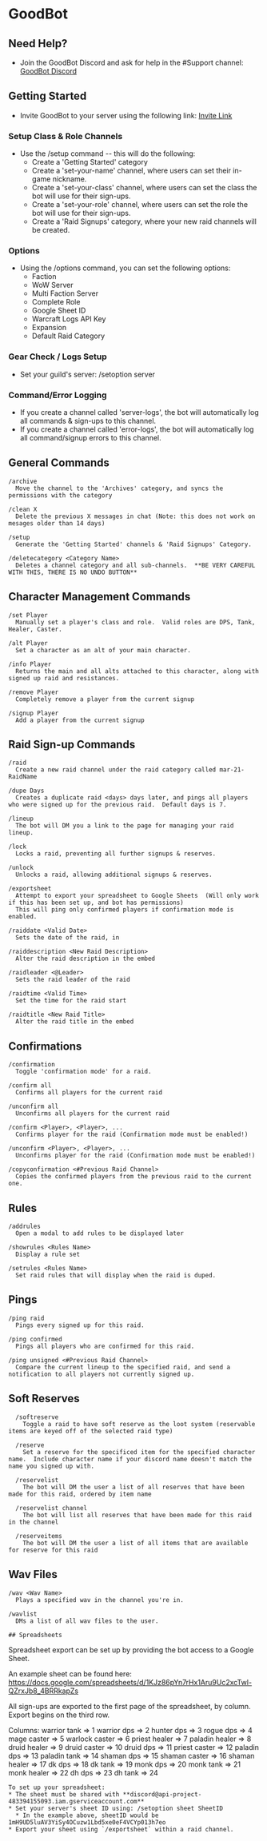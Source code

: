 # GoodBot

## Need Help?
* Join the GoodBot Discord and ask for help in the #Support channel: [GoodBot Discord](http://goodbot.mankrikpugs.com/)

## Getting Started
* Invite GoodBot to your server using the following link: [Invite Link](https://discordapp.com/oauth2/authorize?client_id=525115228686516244&permissions=8&scope=bot)

### Setup Class & Role Channels
* Use the /setup command -- this will do the following:
  * Create a 'Getting Started' category
  * Create a 'set-your-name' channel, where users can set their in-game nickname.
  * Create a 'set-your-class' channel, where users can set the class the bot will use for their sign-ups.
  * Create a 'set-your-role' channel, where users can set the role the bot will use for their sign-ups.
  * Create a 'Raid Signups' category, where your new raid channels will be created.

### Options
* Using the /options command, you can set the following options:
  * Faction
  * WoW Server
  * Multi Faction Server
  * Complete Role
  * Google Sheet ID
  * Warcraft Logs API Key
  * Expansion
  * Default Raid Category

### Gear Check / Logs Setup
* Set your guild's server: /setoption server <Server Name>

### Command/Error Logging
* If you create a channel called 'server-logs', the bot will automatically log all commands & sign-ups to this channel.
* If you create a channel called 'error-logs', the bot will automatically log all command/signup errors to this channel.

## General Commands
```
/archive
  Move the channel to the 'Archives' category, and syncs the permissions with the category

/clean X
  Delete the previous X messages in chat (Note: this does not work on mesages older than 14 days)

/setup
  Generate the 'Getting Started' channels & 'Raid Signups' Category.

/deletecategory <Category Name>
  Deletes a channel category and all sub-channels.  **BE VERY CAREFUL WITH THIS, THERE IS NO UNDO BUTTON**

```

## Character Management Commands
```
/set Player
  Manually set a player's class and role.  Valid roles are DPS, Tank, Healer, Caster.

/alt Player
  Set a character as an alt of your main character.

/info Player
  Returns the main and all alts attached to this character, along with signed up raid and resistances.

/remove Player
  Completely remove a player from the current signup

/signup Player
  Add a player from the current signup
```

## Raid Sign-up Commands
```
/raid
  Create a new raid channel under the raid category called mar-21-RaidName

/dupe Days
  Creates a duplicate raid <days> days later, and pings all players who were signed up for the previous raid.  Default days is 7.

/lineup
  The bot will DM you a link to the page for managing your raid lineup.
  
/lock
  Locks a raid, preventing all further signups & reserves.

/unlock
  Unlocks a raid, allowing additional signups & reserves.

/exportsheet
  Attempt to export your spreadsheet to Google Sheets  (Will only work if this has been set up, and bot has permissions)
  This will ping only confirmed players if confirmation mode is enabled.
  
/raiddate <Valid Date>
  Sets the date of the raid, in 

/raiddescription <New Raid Description>
  Alter the raid description in the embed

/raidleader <@Leader>
  Sets the raid leader of the raid

/raidtime <Valid Time>
  Set the time for the raid start

/raidtitle <New Raid Title>
  Alter the raid title in the embed

```

## Confirmations
```
/confirmation
  Toggle 'confirmation mode' for a raid.

/confirm all
  Confirms all players for the current raid

/unconfirm all
  Unconfirms all players for the current raid

/confirm <Player>, <Player>, ...
  Confirms player for the raid (Confirmation mode must be enabled!)

/unconfirm <Player>, <Player>, ...
  Unconfirms player for the raid (Confirmation mode must be enabled!)

/copyconfirmation <#Previous Raid Channel>
  Copies the confirmed players from the previous raid to the current one.
```


## Rules
```
/addrules
  Open a modal to add rules to be displayed later

/showrules <Rules Name>
  Display a rule set

/setrules <Rules Name>
  Set raid rules that will display when the raid is duped.

```

## Pings
```
/ping raid
  Pings every signed up for this raid.

/ping confirmed
  Pings all players who are confirmed for this raid.

/ping unsigned <#Previous Raid Channel>
  Compare the current lineup to the specified raid, and send a notification to all players not currently signed up.
```

## Soft Reserves
```
  /softreserve
    Toggle a raid to have soft reserve as the loot system (reservable items are keyed off of the selected raid type)

  /reserve
    Set a reserve for the specificed item for the specified character name.  Include character name if your discord name doesn't match the name you signed up with.

  /reservelist
    The bot will DM the user a list of all reserves that have been made for this raid, ordered by item name

  /reservelist channel
    The bot will list all reserves that have been made for this raid in the channel

  /reserveitems
    The bot will DM the user a list of all items that are available for reserve for this raid

```

## Wav Files
```
/wav <Wav Name>
  Plays a specified wav in the channel you're in.

/wavlist
  DMs a list of all wav files to the user.
```

```
## Spreadsheets
```
Spreadsheet export can be set up by providing the bot access to a Google Sheet.

An example sheet can be found here: https://docs.google.com/spreadsheets/d/1KJz86pYn7rHx1Aru9Uc2xcTwl-QZrxJb8_4BRRkapZs

All sign-ups are exported to the first page of the spreadsheet, by column.  Export begins on the third row.

Columns:
warrior tank => 1
warrior dps => 2
hunter dps => 3
rogue dps => 4
mage caster => 5
warlock caster => 6
priest healer => 7
paladin healer => 8
druid healer => 9
druid caster => 10
druid dps => 11
priest caster => 12
paladin dps => 13
paladin tank => 14
shaman dps => 15
shaman caster => 16
shaman healer => 17
dk dps => 18
dk tank => 19
monk dps => 20
monk tank => 21
monk healer => 22
dh dps => 23
dh tank => 24
```
To set up your spreadsheet:
* The sheet must be shared with **discord@api-project-483394155093.iam.gserviceaccount.com**
* Set your server's sheet ID using: /setoption sheet SheetID 
  * In the example above, sheetID would be 1mH9UD5luAV3YiSy4OCuzw1Lbd5xe0eF4VCYp013h7eo
* Export your sheet using `/exportsheet` within a raid channel.